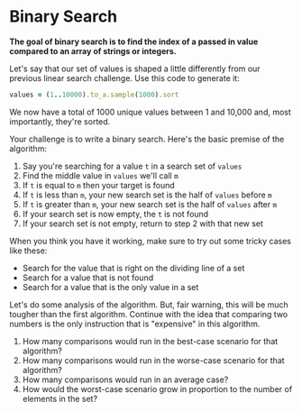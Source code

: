 # Binary Search

**The goal of binary search is to find the index of a passed in value compared to an array of strings or integers.**

Let's say that our set of values is shaped a little differently from our previous linear search challenge. Use this code to generate it:

```ruby
values = (1..10000).to_a.sample(1000).sort
```

We now have a total of 1000 unique values between 1 and 10,000 and, most importantly, they're sorted.

Your challenge is to write a binary search. Here's the basic premise of the algorithm:

1. Say you're searching for a value `t` in a search set of `values`
2. Find the middle value in `values` we'll call `m`
3. If `t` is equal to `m` then your target is found
4. If `t` is less than `m`, your new search set is the half of `values` before `m`
5. If `t` is greater than `m`, your new search set is the half of `values` after `m`
6. If your search set is now empty, the `t` is not found
7. If your search set is not empty, return to step 2 with that new set

When you think you have it working, make sure to try out some tricky cases like these:

* Search for the value that is right on the dividing line of a set
* Search for a value that is not found
* Search for a value that is the only value in a set

Let's do some analysis of the algorithm. But, fair warning, this will be much tougher than the first algorithm.
Continue with the idea that comparing two numbers is the only instruction that is "expensive" in this algorithm.

1. How many comparisons would run in the best-case scenario for that algorithm?
2. How many comparisons would run in the worse-case scenario for that algorithm?
3. How many comparisons would run in an average case?
4. How would the worst-case scenario grow in proportion to the number of elements in the set?

